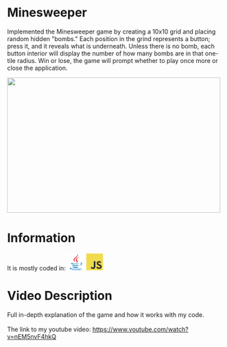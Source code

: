 # Minesweeper
Implemented the Minesweeper game by creating a 10x10 grid and placing random hidden "bombs." Each position in the grind represents a button; press it, and it reveals what is underneath. Unless there is no bomb, each button interior will display the number of how many bombs are in that one-tile radius. Win or lose, the game will prompt whether to play once more or close the application.

<img src="https://github.com/user-attachments/assets/b81f51b7-aaf6-4d05-a505-3efd8583c73a" width="497" height="316"/> </a>

# Information 
It is mostly coded in: <img src="https://raw.githubusercontent.com/devicons/devicon/master/icons/java/java-original.svg" alt="java" width="40" height="40"/> </a> 
<img src="https://raw.githubusercontent.com/devicons/devicon/master/icons/javascript/javascript-original.svg" alt="javascript" width="40" height="40"/> </a>

# Video Description
Full in-depth explanation of the game and how it works with my code.
<br></br>
The link to my youtube video: https://www.youtube.com/watch?v=nEM5nvF4hkQ


